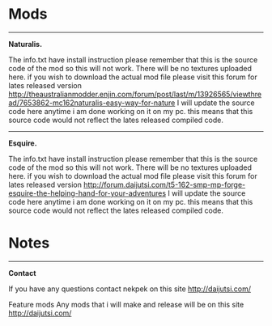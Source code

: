 Mods
===
---
**Naturalis.**

 The info.txt have install instruction please remember that this is the source code of the mod so this will not work. There will be no textures uploaded here. if you wish to download the actual mod file please visit this forum for lates released version http://theaustralianmodder.enjin.com/forum/post/last/m/13926565/viewthread/7653862-mc162naturalis-easy-way-for-nature I will update the source code here anytime i am done working on it on my pc. this means that this source code would not reflect the lates released compiled code.


---
**Esquire.**

The info.txt have install instruction please remember that this is the source code of the mod so this will not work. There will be no textures uploaded here. if you wish to download the actual mod file please visit this forum for lates released version http://forum.daijutsi.com/t5-162-smp-mp-forge-esquire-the-helping-hand-for-your-adventures I will update the source code here anytime i am done working on it on my pc. this means that this source code would not reflect the lates released compiled code.

Notes
===
---
**Contact**

If you have any questions contact nekpek on this site http://daijutsi.com/

Feature mods Any mods that i will make and release will be on this site http://daijutsi.com/
